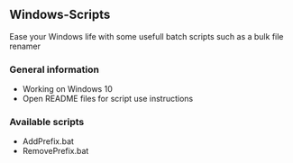 ## Windows-Scripts
Ease your Windows life with some usefull batch scripts such as a bulk file renamer

### General information
- Working on Windows 10
- Open README files for script use instructions

### Available scripts
- AddPrefix.bat
- RemovePrefix.bat
